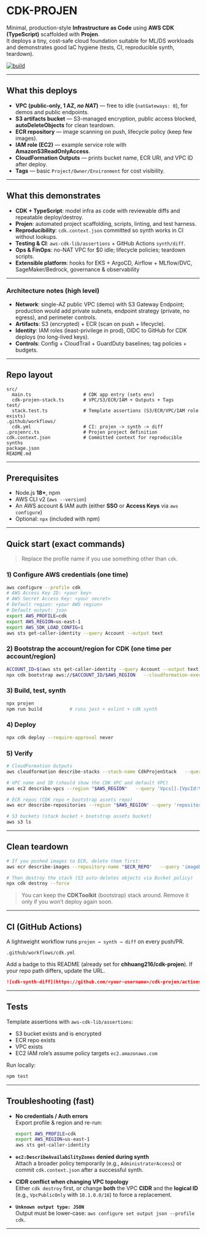 # CDK-PROJEN

Minimal, production-style **Infrastructure as Code** using **AWS CDK (TypeScript)** scaffolded with **Projen**.  
It deploys a tiny, cost-safe cloud foundation suitable for ML/DS workloads and demonstrates good IaC hygiene (tests, CI, reproducible synth, teardown).

[![build](https://github.com/chhuang216/cdk-projen/actions/workflows/build.yml/badge.svg?branch=main)](https://github.com/chhuang216/cdk-projen/actions/workflows/build.yml)

---

## What this deploys

- **VPC (public-only, 1 AZ, _no NAT_)** — free to idle (`natGateways: 0`), for demos and public endpoints.
- **S3 artifacts bucket** — S3-managed encryption, public access blocked, **autoDeleteObjects** for clean teardown.
- **ECR repository** — image scanning on push, lifecycle policy (keep few images).
- **IAM role (EC2)** — example service role with **AmazonS3ReadOnlyAccess**.
- **CloudFormation Outputs** — prints bucket name, ECR URI, and VPC ID after deploy.
- **Tags** — basic `Project/Owner/Environment` for cost visibility.

---

## What this demonstrates

- **CDK + TypeScript**: model infra as code with reviewable diffs and repeatable deploy/destroy.
- **Projen**: automated project scaffolding, scripts, linting, and test harness.
- **Reproducibility**: `cdk.context.json` committed so synth works in CI without lookups.
- **Testing & CI**: `aws-cdk-lib/assertions` + GitHub Actions `synth/diff`.
- **Ops & FinOps**: no-NAT VPC for $0 idle; lifecycle policies; teardown scripts.
- **Extensible platform**: hooks for EKS + ArgoCD, Airflow + MLflow/DVC, SageMaker/Bedrock, governance & observability

---

### Architecture notes (high level)

- **Network**: single-AZ public VPC (demo) with S3 Gateway Endpoint; production would add private subnets, endpoint strategy (private, no egress), and perimeter controls.
- **Artifacts**: S3 (encrypted) + ECR (scan on push + lifecycle).
- **Identity**: IAM roles (least-privilege in prod), OIDC to GitHub for CDK deploys (no long-lived keys).
- **Controls**: Config + CloudTrail + GuardDuty baselines; tag policies + budgets.

---

## Repo layout

```
src/
  main.ts                   # CDK app entry (sets env)
  cdk-projen-stack.ts       # VPC/S3/ECR/IAM + Outputs + Tags
test/
  stack.test.ts             # Template assertions (S3/ECR/VPC/IAM role exists)
.github/workflows/
  cdk.yml                   # CI: projen -> synth -> diff
.projenrc.ts                # Projen project definition
cdk.context.json            # Committed context for reproducible synths
package.json
README.md
```

---

## Prerequisites

- Node.js **18+**, npm
- AWS CLI v2 (`aws --version`)
- An AWS account & IAM auth (either **SSO** or **Access Keys** via `aws configure`)
- Optional: `npx` (included with npm)

---

## Quick start (exact commands)

> Replace the profile name if you use something other than `cdk`.

### 1) Configure AWS credentials (one time)

```bash
aws configure --profile cdk
# AWS Access Key ID: <your key>
# AWS Secret Access Key: <your secret>
# Default region: <your AWS region>
# Default output: json
export AWS_PROFILE=cdk
export AWS_REGION=us-east-1
export AWS_SDK_LOAD_CONFIG=1
aws sts get-caller-identity --query Account --output text
```

### 2) Bootstrap the account/region for CDK (one time per account/region)

```bash
ACCOUNT_ID=$(aws sts get-caller-identity --query Account --output text)
npx cdk bootstrap aws://$ACCOUNT_ID/$AWS_REGION   --cloudformation-execution-policies arn:aws:iam::aws:policy/AdministratorAccess
```

### 3) Build, test, synth

```bash
npx projen
npm run build          # runs jest + eslint + cdk synth
```

### 4) Deploy

```bash
npx cdk deploy --require-approval never
```

### 5) Verify

```bash
# CloudFormation Outputs
aws cloudformation describe-stacks --stack-name CdkProjenStack   --query 'Stacks[0].Outputs' --output table

# VPC name and ID (should show the CDK VPC and default VPC)
aws ec2 describe-vpcs --region "$AWS_REGION"   --query 'Vpcs[].{VpcId:VpcId,Name:Tags[?Key==`Name`]|[0].Value}' --output table

# ECR repos (CDK repo + bootstrap assets repo)
aws ecr describe-repositories --region "$AWS_REGION" --query 'repositories[].repositoryUri' --output text

# S3 buckets (stack bucket + bootstrap assets bucket)
aws s3 ls
```

---

## Clean teardown

```bash
# If you pushed images to ECR, delete them first:
aws ecr describe-images --repository-name "$ECR_REPO"   --query 'imageDetails[].imageDigest' --output text | xargs -I{} aws ecr batch-delete-image   --repository-name "$ECR_REPO" --image-ids imageDigest={}

# Then destroy the stack (S3 auto-deletes objects via Bucket policy)
npx cdk destroy --force
```

> You can keep the **CDKToolkit** (bootstrap) stack around. Remove it only if you won’t deploy again soon.

---

## CI (GitHub Actions)

A lightweight workflow runs `projen → synth → diff` on every push/PR.

```
.github/workflows/cdk.yml
```

Add a badge to this README (already set for **chhuang216/cdk-projen**). If your repo path differs, update the URL.

```md
![cdk-synth-diff](https://github.com/<your-username>/cdk-projen/actions/workflows/cdk.yml/badge.svg)
```

---

## Tests

Template assertions with `aws-cdk-lib/assertions`:

- S3 bucket exists and is encrypted
- ECR repo exists
- VPC exists
- EC2 IAM role’s assume policy targets `ec2.amazonaws.com`

Run locally:

```bash
npm test
```

---

## Troubleshooting (fast)

- **No credentials / Auth errors**  
  Export profile & region and re-run:
  ```bash
  export AWS_PROFILE=cdk
  export AWS_REGION=us-east-1
  aws sts get-caller-identity
  ```

- **`ec2:DescribeAvailabilityZones` denied during synth**  
  Attach a broader policy temporarily (e.g., `AdministratorAccess`) or commit `cdk.context.json` after a successful synth.

- **CIDR conflict when changing VPC topology**  
  Either `cdk destroy` first, or change **both** the VPC **CIDR** and the **logical ID** (e.g., `VpcPublicOnly` with `10.1.0.0/16`) to force a replacement.

- **`Unknown output type: JSON`**  
  Output must be lower-case: `aws configure set output json --profile cdk`.

---

